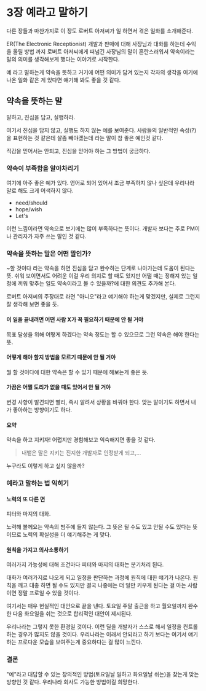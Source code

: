 # 3장 예라고 말하기

다른 장들과 마찬가지로 이 장도 로버트 아저씨가 일 하면서 겪은 일화를 소개해준다.

ER(The Electronic Receptionist) 개발과 판매에 대해 사장님과 대화를 하는데 수익을 올릴 방법 까지 로버트 아저씨에게 떠넘긴 사장님의 말이 혼란스러워서 약속이라는 말의 의미를 생각해보게 했다는 이야기로 시작한다.

예 라고 말하는게 약속을 뜻하고 거기에 어떤 의미가 담겨 있는지 각자의 생각을 여기에 나온 일화 같은 게 있다면 얘기해 봐도 좋을 것 같다.

## 약속을 뜻하는 말

말하고, 진심을 담고, 실행하라.

여기서 진심을 담지 않고, 실행도 하지 않는 예를 보여준다. 사람들의 일반적인 속성(?)을 표현하는 것 같은데 살좀 빼야겠는데 라는 말이 참 좋은 예인것 같다.

직감을 믿어서는 안되고, 진심을 믿어야 하는 그 방법이 궁금하다.

### 약속이 부족함을 알아차리기

여기에 아주 좋은 예가 있다. 영어로 되어 있어서 조금 부족하지 않나 싶은데 우리나라 말로 해도 크게 어색하지 않다.

- need/should
- hope/wish
- Let's

이런 느낌이라면 약속으로 보기에는 많이 부족하다는 뜻이다. 개발자 보다는 주로 PM이나 관리자가 자주 쓰는 말인 것 같다.

### 약속을 뜻하는 말은 어떤 말인가?

~할 것이다 라는 약속을 하면 진심을 담고 완수하는 단계로 나아가는데 도움이 된다는 뜻. 쉬워 보이면서도 어려운 이걸 우리 의지로 할 때도 있지만 어떨 때는 정해져 있는 일정에 끼워 맞추는 일도 약속이라고 볼 수 있을까?에 대한 의견도 추가해 본다.

로버트 아저씨의 주장대로 라면 "아니오"라고 얘기해야 하는게 맞겠지만, 실제로 그런지 잘 생각해 보면 좋을 듯.

#### 이 일을 끝내려면 어떤 사람 X가 꼭 필요하기 때문에 안 될 거야

목표 달성을 위해 어떻게 하겠다는 약속 정도는 할 수 있으므로 그런 약속은 해야 한다는 뜻.

#### 어떻게 해야 할지 방법을 모르기 때문에 안 될 거야

뭘 할 것이다에 대한 약속은 할 수 있기 때문에 해보는게 좋은 듯.

#### 가끔은 어쩔 도리가 없을 때도 있어서 안 될 거야

변경 사항이 발견되면 빨리, 즉시 알려서 상황을 바꿔야 한다. 맞는 말이기도 하면서 내가 좋아하는 방향이기도 하다.

#### 요약

약속을 하고 지키자! 어렵지만 경험해보고 익숙해지면 좋을 것 같다.

> 내뱉은 말은 지키는 진지한 개발자로 인정받게 되고,...

누구라도 이렇게 하고 싶지 않을까?

### 예라고 말하는 법 익히기

#### 노력의 또 다른 면

피터와 마지의 대화.

노력해 볼께요는 약속의 범주에 들지 않는다. 그 뜻은 될 수도 있고 안될 수도 있다는 뜻이므로 노력의 확실성을 더 얘기해주는 게 맞다.

#### 원칙을 가지고 의사소통하기

여러가지 가능성에 대해 조건마다 피터와 마지의 대화는 분기처리 된다.

대화가 여러가지로 나오게 되고 일정을 판단하는 과정에 원칙에 대한 얘기가 나온다. 원칙을 깨고 대충 하면 될 수도 있지만 결국 나중에는 더 일만 키우게 된다는 걸 아는 사람이면 정말 프로일 수 있을 것이다. 

여기서는 매우 현실적인 대안으로 끝을 낸다. 토요일 주말 출근을 하고 월요일까지 완수한 다음 화요일을 쉬는 것으로 합리적인 대안이 제시된다. 

우리나라는 그렇지 못한 환경일 것이다. 이런 딜을 개발자가 스스로 해서 일정을 컨트롤 하는 경우가 많지도 않을 것이다. 우리나라는 이래서 안되라고 하기 보다는 여기서 얘기하는 프로다운 모습을 보여주는게 중요하다는 걸 많이 느낀다.

### 결론

"예"라고 대답할 수 있는 창의적인 방법(토요일날 일하고 화요일날 쉬는)을 찾는게 맞는 방향인 것 같다. 우리나라 회사도 가능한 방법이길 희망한다.